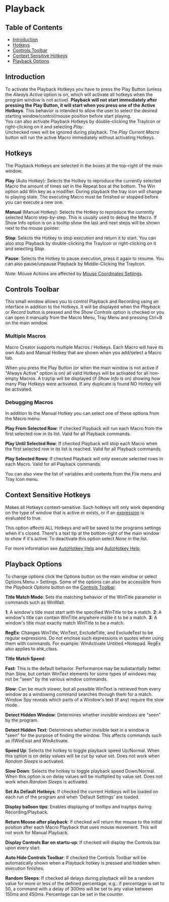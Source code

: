 # Playback

## Table of Contents

* [Introduction](#introduction)
* [Hotkeys](#hotkeys)
* [Controls Toolbar](#controls-toolbar)
* [Context Sensitive Hotkeys](#context-sensitive-hotkeys)
* [Playback Options](#playback-options)

## Introduction

To activate the Playback Hotkeys you have to press the Play Button (unless the *Always Active* option is on, which will activate all hotkeys when the program window is not active). **Playback will not start immediately after pressing the Play Button, it will start when you press one of the Active Hotkeys**. This behavior is intended to allow the user to select the desired starting window/control/mouse position before start playing.  
You can also activate Playback Hotkeys by double-clicking the TrayIcon or right-clicking on it and selecting *Play*.  
Unchecked rows will be ignored during playback.
The *Play Current Macro* button will run the active Macro immediately without activating Hotkeys.

## Hotkeys

The Playback Hotkeys are selected in the boxes at the top-right of the main window.

**Play** (Auto Hotkey): Selects the Hotkey to reproduce the currently selected Macro the amount of times set in the Repeat box at the bottom. The Win option add Win key as a modifier. During playback the tray icon will change to playing state. The executing Macro must be finished or stopped before you can execute a new one.

**Manual** (Manual Hotkey): Selects the Hotkey to reproduce the currently selected Macro step-by-step. This is usually used to debug the Macro. If Show Info option is on a tooltip show the last and next steps will be shown next to the mouse pointer.

**Stop**: Selects the Hotkey to stop execution and return it to start. You can also stop Playback by double-clicking the TrayIcon or right-clicking on it and selecting *Stop*.  

**Pause**: Selects the Hotkey to pause execution, press it again to resume. You can also pause/unpause Playback by Middle-Clicking the TrayIcon.  

*Note*: Mouse Actions are affected by [Mouse Coordinates Settings](p10-Settings.html#defaults).  

## Controls Toolbar

This small window allows you to control Playback and Recording using an interface in addition to the Hotkeys. It will be displayed when the *Playback* or *Record* button is pressed and the *Show Controls* option is checked or you can open it manually from the Macro Menu, Tray Menu and pressing Ctrl+B on the main window.

### Multiple Macros

Macro Creator supports multiple Macros / Hotkeys. Each Macro will have its own Auto and Manual Hotkey that are shown when you add/select a Macro tab.

When you press the Play Button (or when the main window is not active if "Always Active" option is on) all valid Hotkeys will be activated for all non-empty Macros. A traytip will be displayed (if *Show Info* is on) showing how many Play Hotkeys were activated. If any duplicate is found NO Hotkey will be activated.

### Debugging Macros

In addition to the Manual Hotkey you can select one of these options from the Macro menu:

**Play From Selected Row**: If checked Playback will run each Macro from the first selected row in its list. Valid for all Playback commands.

**Play Until Selected Row**: If checked Playback will stop each Macro when the first selected row in its list is reached. Valid for all Playback commands.

**Play Selected Rows**: If checked Playback will only execute selected rows in each Macro. Valid for all Playback commands.

You can also view the list of variables and contents from the File menu and Tray Icon menu.

## Context Sensitive Hotkeys

Makes all Hotkeys context-sensitive. Such hotkeys will only work depending on the type of window that is active or exists, or if an [expression](p6-Variables.html#expressions) is evaluated to true.

This option affects ALL Hotkeys and will be saved to the programs settings when it's closed. There's a text tip at the bottom-right of the main window to show if it's active. To deactivate this option select *None* in the list.

For more information see [AutoHotkey Help](http://ahkscript.org/docs/commands/_IfWinActive.htm) and [AutoHotkey Help](http://ahkscript.org/docs/commands/_If.htm).

## Playback Options

To change options click the Options button on the main window or select Options Menu > Settings. Some of the options can also be accessible from the *Playback Options* button on the [Controls Toolbar](#controls-toolbar).

**Title Match Mode**: Sets the matching behavior of the WinTitle parameter in commands such as WinWait.

**1**: A window's title must start with the specified WinTitle to be a match.
**2**: A window's title can contain WinTitle anywhere inside it to be a match.
**3**: A window's title must exactly match WinTitle to be a match.

**RegEx**: Changes WinTitle, WinText, ExcludeTitle, and ExcludeText to be regular expressions. Do not enclose such expressions in quotes when using them with commands. For example: WinActivate Untitled.*Notepad. RegEx also applies to ahk_class.

**Title Match Speed**:

**Fast**: This is the default behavior. Performance may be substantially better than Slow, but certain WinText elements for some types of windows may not be "seen" by the various window commands.

**Slow**: Can be much slower, but all possible WinText is retrieved from every window as a windowing command searches through them for a match. Window Spy reveals which parts of a Window's text (if any) require the slow mode.

**Detect Hidden Window**: Determines whether invisible windows are "seen" by the program.

**Detect Hidden Text**: Determines whether invisible text in a window is "seen" for the purpose of finding the window. This affects commands such as IfWinExist and WinActivate.

**Speed Up**: Selects the hotkey to toggle playback speed Up/Normal. When this option is on delay values will be cut by value set. Does not work when *Random Sleeps* is activated.

**Slow Down**: Selects the hotkey to toggle playback speed Down/Normal. When this option is on delay values will be multiplied by value set. Does not work when *Random Sleeps* is activated.

**Set As Default Hotkeys**: If checked the current Hotkeys will be loaded on each run of the program and when 'Default Settings' are loaded.

**Display balloon tips**: Enables displaying of tooltips and traytips during Recording/Playback.

**Return Mouse after playback**: If checked will return the mouse to the initial position after each Macro Playback that uses mouse movement. This will not work for Manual Playback.

**Display Controls Bar on startu-up**: If checked will display the Controls bar upon every start.

**Auto Hide Controls Toolbar**: If checked the Controls Toolbar will be automatically shown when a Playback hotkey is pressed and hidden when execution finishes.

**Random Sleeps**: If checked all delays during playback will be a random value for more or less of the defined percentage, e.g.: if percentage is set to 50, a command with a delay of 300ms will be set to any value between 150ms and 450ms. Percentage can be set in the counter.
